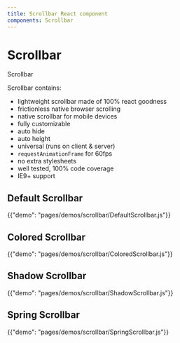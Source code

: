 ```yaml
---
title: Scrollbar React component
components: Scrollbar
---
```


# Scrollbar

<p class="description">Scrollbar</p>

Scrollbar contains:
* lightweight scrollbar made of 100% react goodness
* frictionless native browser scrolling
* native scrollbar for mobile devices
* fully customizable
* auto hide
* auto height
* universal (runs on client & server)
* `requestAnimationFrame` for 60fps
* no extra stylesheets
* well tested, 100% code coverage
* IE9+ support


## Default Scrollbar

{{"demo": "pages/demos/scrollbar/DefaultScrollbar.js"}}


## Colored Scrollbar

{{"demo": "pages/demos/scrollbar/ColoredScrollbar.js"}}


## Shadow Scrollbar

{{"demo": "pages/demos/scrollbar/ShadowScrollbar.js"}}


## Spring Scrollbar

{{"demo": "pages/demos/scrollbar/SpringScrollbar.js"}}